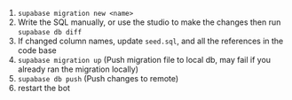 1. `supabase migration new <name>`
2. Write the SQL manually, or use the studio to make the changes then run `supabase db diff`
3. If changed column names, update `seed.sql`, and all the references in the code base
4. `supabase migration up` (Push migration file to local db, may fail if you already ran the migration locally)
5. `supabase db push` (Push changes to remote)
6. restart the bot